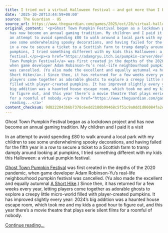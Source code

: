 ```yaml
---
title: I tried out a virtual Halloween festival – and got more than I bargained for
date: '2025-10-28T13:44:59+00:00'
source: The Guardian - US
source_url: https://www.theguardian.com/games/2025/oct/28/virtual-halloween-ghost-town-pumpkin-festival
original_content: '<p>Ghost Town Pumpkin Festival began as a lockdown project and
  has now become an annual gaming tradition. My children and I paid it a visit</p><p>In
  an attempt to avoid spending £80 to walk around a local park with my children to
  see some underwhelming spooky decorations, and having failed for the fifth year
  in a row to secure a ticket to a Scottish farm to tramp damply around looking at
  pumpkins, I tried something different with my kids this Halloween: a virtual pumpkin
  festival.</p><p><a href="https://adamgryu.itch.io/pumpkin-carver/devlog/1086225/the-haunting-returns-for-2025">Ghost
  Town Pumpkin Festival</a> was first created in the depths of the 2020 pandemic,
  when game developer Adam Robinson-Yu’s real-life neighbourhood pumpkin festival
  was cancelled. (Yu also made the excellent and equally autumnal <a href="https://www.theguardian.com/games/2020/oct/26/epic-fall-the-joy-of-autumnal-video-games">A
  Short Hike</a>.) Since then, it has returned for a few weeks every year, letting
  players come together as adorable ghosts to explore a creepy little micro-world
  filled with player-created pumpkins. It has improved slightly every year: 2024’s
  big addition was a haunted house escape room, which took me and my kids a good hour
  to figure out, and this year there’s a movie theatre that plays eerie silent films
  for a roomful of nobody.</p> <a href="https://www.theguardian.com/games/2025/oct/28/virtual-halloween-ghost-town-pumpkin-festival">Continue
  reading...</a>'
content_checksum: 9d0222043b6b7378c6edd2180b99468c5f51c9a0dd1d06084fa2ce27d691edd0
---
```


Ghost Town Pumpkin Festival began as a lockdown project and has now become an annual gaming tradition. My children and I paid it a visit

In an attempt to avoid spending £80 to walk around a local park with my children to see some underwhelming spooky decorations, and having failed for the fifth year in a row to secure a ticket to a Scottish farm to tramp damply around looking at pumpkins, I tried something different with my kids this Halloween: a virtual pumpkin festival.

[Ghost Town Pumpkin Festival](https://adamgryu.itch.io/pumpkin-carver/devlog/1086225/the-haunting-returns-for-2025) was first created in the depths of the 2020 pandemic, when game developer Adam Robinson-Yu’s real-life neighbourhood pumpkin festival was cancelled. (Yu also made the excellent and equally autumnal [A Short Hike](https://www.theguardian.com/games/2020/oct/26/epic-fall-the-joy-of-autumnal-video-games).) Since then, it has returned for a few weeks every year, letting players come together as adorable ghosts to explore a creepy little micro-world filled with player-created pumpkins. It has improved slightly every year: 2024’s big addition was a haunted house escape room, which took me and my kids a good hour to figure out, and this year there’s a movie theatre that plays eerie silent films for a roomful of nobody.

 [Continue reading...](https://www.theguardian.com/games/2025/oct/28/virtual-halloween-ghost-town-pumpkin-festival)